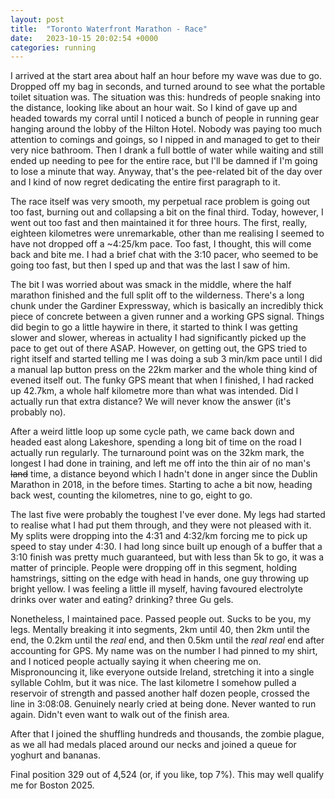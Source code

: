 ```yaml
---
layout: post
title:  "Toronto Waterfront Marathon - Race"
date:   2023-10-15 20:02:54 +0000
categories: running
---
```


I arrived at the start area about half an hour before my wave was due to go. Dropped off my bag in seconds, and turned around to see what the portable toilet situation was. The situation was this: hundreds of people snaking into the distance, looking like about an hour wait. So I kind of gave up and headed towards my corral until I noticed a bunch of people in running gear hanging around the lobby of the Hilton Hotel. Nobody was paying too much attention to comings and goings, so I nipped in and managed to get to their very nice bathroom. Then I drank a full bottle of water while waiting and still ended up needing to pee for the entire race, but I'll be damned if I'm going to lose a minute that way. Anyway, that's the pee-related bit of the day over and I kind of now regret dedicating the entire first paragraph to it.

The race itself was very smooth, my perpetual race problem is going out too fast, burning out and collapsing a bit on the final third. Today, however, I went out too fast and then maintained it for three hours. The first, really, eighteen kilometres were unremarkable, other than me realising I seemed to have not dropped off a ~4:25/km pace. Too fast, I thought, this will come back and bite me. I had a brief chat with the 3:10 pacer, who seemed to be going too fast, but then I sped up and that was the last I saw of him.

The bit I was worried about was smack in the middle, where the half marathon finished and the full split off to the wilderness. There's a long chunk under the Gardiner Expressway, which is basically an incredibly thick piece of concrete between a given runner and a working GPS signal. Things did begin to go a little haywire in there, it started to think I was getting slower and slower, whereas in actuality I had significantly picked up the pace to get out of there ASAP. However, on getting out, the GPS tried to right itself and started telling me I was doing a sub 3 min/km pace until I did a manual lap button press on the 22km marker and the whole thing kind of evened itself out. The funky GPS meant that when I finished, I had racked up 42.7km, a whole half kilometre more than what was intended. Did I actually run that extra distance? We will never know the answer (it's probably no).

After a weird little loop up some cycle path, we came back down and headed east along Lakeshore, spending a long bit of time on the road I actually run regularly. The turnaround point was on the 32km mark, the longest I had done in training, and left me off into the thin air of no man's ~~land~~ time, a distance beyond which I hadn't done in anger since the Dublin Marathon in 2018, in the before times. Starting to ache a bit now, heading back west, counting the kilometres, nine to go, eight to go. 

The last five were probably the toughest I've ever done. My legs had started to realise what I had put them through, and they were not pleased with it. My splits were dropping into the 4:31 and 4:32/km forcing me to pick up speed to stay under 4:30. I had long since built up enough of a buffer that a 3:10 finish was pretty much guaranteed, but with less than 5k to go, it was a matter of principle. People were dropping off in this segment, holding hamstrings, sitting on the edge with head in hands, one guy throwing up bright yellow. I was feeling a little ill myself, having favoured electrolyte drinks over water and eating? drinking? three Gu gels.

Nonetheless, I maintained pace. Passed people out. Sucks to be you, my legs. Mentally breaking it into segments, 2km until 40, then 2km until the end, the 0.2km until the _real_ end, and then 0.5km until the _real real_ end after accounting for GPS. My name was on the number I had pinned to my shirt, and I noticed people actually saying it when cheering me on. Mispronouncing it, like everyone outside Ireland, stretching it into a single syllable Cohlm, but it was nice. The last kilometre I somehow pulled a reservoir of strength and passed another half dozen people, crossed the line in 3:08:08. Genuinely nearly cried at being done. Never wanted to run again. Didn't even want to walk out of the finish area.

After that I joined the shuffling hundreds and thousands, the zombie plague, as we all had medals placed around our necks and joined a queue for yoghurt and bananas. 

Final position 329 out of 4,524 (or, if you like, top 7%). This may well qualify me for Boston 2025. 